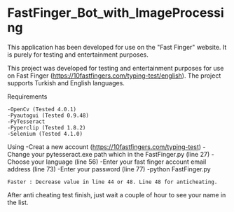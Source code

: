 # FastFinger_Bot_with_ImageProcessing
This application has been developed for use on the "Fast Finger" website. It is purely for testing and entertainment purposes. 

This project was developed for testing and entertainment purposes for use on Fast Finger (https://10fastfingers.com/typing-test/english). 
The project supports Turkish and English languages. 

Requirements
    
    -OpenCv (Tested 4.0.1)
    -Pyautogui (Tested 0.9.48)
    -PyTesseract
    -Pyperclip (Tested 1.8.2)
    -Selenium (Tested 4.1.0)

Using
    -Creat a new account (https://10fastfingers.com/typing-test)
    -Change your pytesseract.exe path which in the FastFinger.py (line 27)
    -Choose your language (line 56)
    -Enter your fast finger account email address (line 73)
    -Enter your password (line 77)
    -python FastFinger.py
    
    Faster : Decrease value in line 44 or 48. Line 48 for anticheating. 

After anti cheating test finish, just wait a couple of hour to see your name in the list.
    
    


